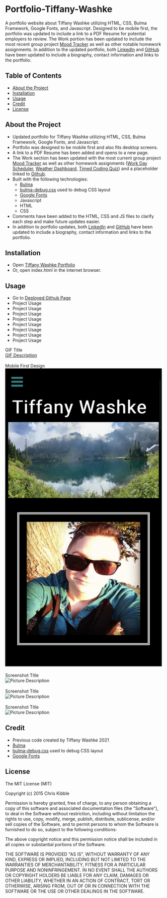 # Portfolio-Tiffany-Washke

A portfolio website about Tiffany Washke utilizing HTML, CSS, Bulma Framework, Google Fonts, and Javascript.  Designed to be mobile first, the portfolio was updated to include a link to a PDF Resume for potential employers to review.  The Work portion has been updated to include the most recent group project [Mood Tracker](https://chabivz.github.io/Mood-Tracker/) as well as other notable homework assignments.  In addition to the updated portfolio, both [LinkedIn](https://www.linkedin.com/in/tiffanywashke) and [GitHub](https://github.com/twashke) have been updated to include a biography, contact information and links to the portfolio.

## Table of Contents 

- [About the Project](#about-the-project)
- [Installation](#installation)
- [Usage](#usage)
- [Credit](#credit)
- [License](#license)

## About the Project

- Updated portfolio for Tiffany Washke utilizing HTML, CSS, Bulma Framework, Google Fonts, and Javascript. 
- Portfolio was designed to be mobile first and also fits desktop screens.
- A link to a PDF Resume has been added and opens to a new page.
- The Work section has been updated with the most current group project [Mood Tracker](https://chabivz.github.io/Mood-Tracker/) as well as other homework assignments ([Work Day Scheduler](https://twashke.github.io/Work-Day-Scheduler-Application/), [Weather Dashboard](https://twashke.github.io/Weather-Dashboard/), [Timed Coding Quiz](https://twashke.github.io/Timed-Coding-Quiz/)) and a placeholder linked to [Github](https://github.com/twashke).
- Built with the following technologies:
    - [Bulma](https://bulma.io/documentation/)
    - [bulma-debug.css](https://gist.github.com/JuanVqz/105c4910ff711659059c99492ecd1a5c) used to debug CSS layout
    - [Google Fonts](https://fonts.google.com/)
    - Javascript
    - HTML
    - CSS
- Comments have been added to the HTML, CSS and JS files to clarify each step and make future updates easier.
- In addition to portfolio updates, both [LinkedIn](https://www.linkedin.com/in/tiffanywashke) and [GitHub](https://github.com/twashke) have been updated to include a biography, contact information and links to the portfolio.

## Installation

- Open [Tiffany Washke Portfolio](https://twashke.github.io/Portfolio-Tiffany-Washke/) 
- Or, open index.html in the internet browser.

## Usage

- Go to [Deployed Github Page](https://twashke.github.io/Portfolio-Tiffany-Washke/)
- Project Usage
- Project Usage
- Project Usage
- Project Usage
- Project Usage
- Project Usage
- Project Usage
- Project Usage


GIF Title \
[GIF Description](Assets/images/)  \
\
Mobile First Design \
![Mobile Design](Assets/images/mobile-design.jpeg)  \
\
Screenshot Title \
![Picture Description](Assets/images/)  \
\
Screenshot Title \
![Picture Description](Assets/images/)  \
\
Screenshot Title \
![Picture Description](Assets/images/) 


## Credit

- Previous code created by Tiffany Washke 2021
- [Bulma](https://bulma.io/documentation/)
- [bulma-debug.css](https://gist.github.com/JuanVqz/105c4910ff711659059c99492ecd1a5c) used to debug CSS layout
- [Google Fonts](https://fonts.google.com/)

## License

The MIT License (MIT)

Copyright (c) 2015 Chris Kibble

Permission is hereby granted, free of charge, to any person obtaining a copy of this software and associated documentation files (the "Software"), to deal in the Software without restriction, including without limitation the rights to use, copy, modify, merge, publish, distribute, sublicense, and/or sell copies of the Software, and to permit persons to whom the Software is furnished to do so, subject to the following conditions:

The above copyright notice and this permission notice shall be included in all copies or substantial portions of the Software.

THE SOFTWARE IS PROVIDED "AS IS", WITHOUT WARRANTY OF ANY KIND, EXPRESS OR IMPLIED, INCLUDING BUT NOT LIMITED TO THE WARRANTIES OF MERCHANTABILITY, FITNESS FOR A PARTICULAR PURPOSE AND NONINFRINGEMENT. IN NO EVENT SHALL THE AUTHORS OR COPYRIGHT HOLDERS BE LIABLE FOR ANY CLAIM, DAMAGES OR OTHER LIABILITY, WHETHER IN AN ACTION OF CONTRACT, TORT OR OTHERWISE, ARISING FROM, OUT OF OR IN CONNECTION WITH THE SOFTWARE OR THE USE OR OTHER DEALINGS IN THE SOFTWARE.